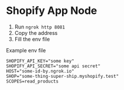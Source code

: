 # Shopify App Node

1. Run `ngrok http 8081`
2. Copy the address
3. Fill the env file

Example env file

```
SHOPIFY_API_KEY="some key"
SHOPIFY_API_SECRET="some api secret"
HOST="some-id-by.ngrok.io"
SHOP="some-thing-super-ship.myshopify.test"
SCOPES=read_products
```
